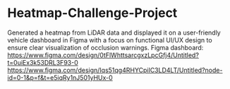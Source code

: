 # Heatmap-Challenge-Project
Generated a heatmap from LiDAR data and displayed it on a user-friendly vehicle dashboard in Figma with a focus on functional UI/UX design to ensure clear visualization of occlusion warnings.
Figma dashboard: https://www.figma.com/design/0tFlWhttsarcgxzLpcGfj4/Untitled?t=0uiEx3k53DRL3F93-0
                 https://www.figma.com/design/Iqs51qg4RHYCpiIC3LD4LT/Untitled?node-id=0-1&p=f&t=e5iqRy1nJ501yHUx-0

